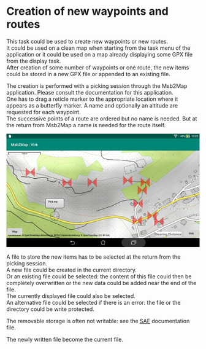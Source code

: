# Creation of new waypoints and routes

This task could be used to create new waypoints or
new routes.  
It could be used on a clean map when starting from the task menu
of the application or it could be used on a map already displaying
some GPX file from the display task.  
After creation of some number of waypoints or one route, the new
items could be stored in a new GPX file or appended to an existing
file.

The creation is performed with a picking session through the Msb2Map
application. Please consult the documentation for this application.  
One has to drag a reticle marker to the appropriate location where
it appears as a butterfly marker. A name and optionally an altitude
are requested for each waypoint.  
The successive points of a route are
ordered but no name is needed. But at the return from Msb2Map a name is
needed for the route itself.

![PickRoute](Gallery/PickRoute.jpg)

A file to store the new items has to be selected at the return
from the picking session.  
A new file could be created in the current directory.  
Or an existing file could be selected: the content of
this file could then be completely overwritten or the new data could
be added near the end of the file.  
The currently displayed file could also be selected.  
An alternative file could be selected if there is an error: the file
or the directory could be write protected.

The removable storage is often not writable: see the 
[SAF](SAF.md) documentation file.

The newly written file become the current file.

